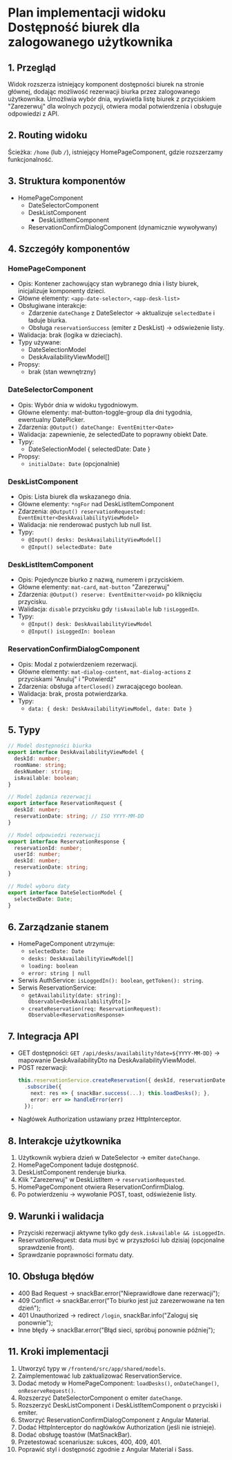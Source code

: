 # Plan implementacji widoku Dostępność biurek dla zalogowanego użytkownika

## 1. Przegląd
Widok rozszerza istniejący komponent dostępności biurek na stronie głównej, dodając możliwość rezerwacji biurka przez zalogowanego użytkownika. Umożliwia wybór dnia, wyświetla listę biurek z przyciskiem "Zarezerwuj" dla wolnych pozycji, otwiera modal potwierdzenia i obsługuje odpowiedzi z API.

## 2. Routing widoku
Ścieżka: `/home` (lub `/`), istniejący HomePageComponent, gdzie rozszerzamy funkcjonalność.

## 3. Struktura komponentów
- HomePageComponent
  - DateSelectorComponent
  - DeskListComponent
    - DeskListItemComponent
  - ReservationConfirmDialogComponent (dynamicznie wywoływany)

## 4. Szczegóły komponentów

### HomePageComponent
- Opis: Kontener zachowujący stan wybranego dnia i listy biurek, inicjalizuje komponenty dzieci.
- Główne elementy: `<app-date-selector>`, `<app-desk-list>`
- Obsługiwane interakcje:
  - Zdarzenie `dateChange` z DateSelector → aktualizuje `selectedDate` i ładuje biurka.
  - Obsługa `reservationSuccess` (emiter z DeskList) → odświeżenie listy.
- Walidacja: brak (logika w dzieciach).
- Typy używane:
  - DateSelectionModel
  - DeskAvailabilityViewModel[]
- Propsy:
  - brak (stan wewnętrzny)

### DateSelectorComponent
- Opis: Wybór dnia w widoku tygodniowym.
- Główne elementy: mat-button-toggle-group dla dni tygodnia, ewentualny DatePicker.
- Zdarzenia: `@Output() dateChange: EventEmitter<Date>`
- Walidacja: zapewnienie, że selectedDate to poprawny obiekt Date.
- Typy:
  - DateSelectionModel { selectedDate: Date }
- Propsy:
  - `initialDate: Date` (opcjonalnie)

### DeskListComponent
- Opis: Lista biurek dla wskazanego dnia.
- Główne elementy: `*ngFor` nad DeskListItemComponent
- Zdarzenia: `@Output() reservationRequested: EventEmitter<DeskAvailabilityViewModel>`
- Walidacja: nie renderować pustych lub null list.
- Typy:
  - `@Input() desks: DeskAvailabilityViewModel[]`
  - `@Input() selectedDate: Date`

### DeskListItemComponent
- Opis: Pojedyncze biurko z nazwą, numerem i przyciskiem.
- Główne elementy: `mat-card`, `mat-button` "Zarezerwuj"
- Zdarzenia: `@Output() reserve: EventEmitter<void>` po kliknięciu przycisku.
- Walidacja: `disable` przycisku gdy `!isAvailable` lub `!isLoggedIn`.
- Typy:
  - `@Input() desk: DeskAvailabilityViewModel`
  - `@Input() isLoggedIn: boolean`

### ReservationConfirmDialogComponent
- Opis: Modal z potwierdzeniem rezerwacji.
- Główne elementy: `mat-dialog-content`, `mat-dialog-actions` z przyciskami "Anuluj" i "Potwierdź"
- Zdarzenia: obsługa `afterClosed()` zwracającego boolean.
- Walidacja: brak, prosta potwierdzarka.
- Typy:
  - `data: { desk: DeskAvailabilityViewModel, date: Date }`

## 5. Typy
```ts
// Model dostępności biurka
export interface DeskAvailabilityViewModel {
  deskId: number;
  roomName: string;
  deskNumber: string;
  isAvailable: boolean;
}

// Model żądania rezerwacji
export interface ReservationRequest {
  deskId: number;
  reservationDate: string; // ISO YYYY-MM-DD
}

// Model odpowiedzi rezerwacji
export interface ReservationResponse {
  reservationId: number;
  userId: number;
  deskId: number;
  reservationDate: string;
}

// Model wyboru daty
export interface DateSelectionModel {
  selectedDate: Date;
}
```

## 6. Zarządzanie stanem
- HomePageComponent utrzymuje:
  - `selectedDate: Date`
  - `desks: DeskAvailabilityViewModel[]`
  - `loading: boolean`
  - `error: string | null`
- Serwis AuthService: `isLoggedIn(): boolean`, `getToken(): string`.
- Serwis ReservationService:
  - `getAvailability(date: string): Observable<DeskAvailabilityDto[]>`
  - `createReservation(req: ReservationRequest): Observable<ReservationResponse>`

## 7. Integracja API
- GET dostępności: `GET /api/desks/availability?date=${YYYY-MM-DD}` → mapowanie DeskAvailabilityDto na DeskAvailabilityViewModel.
- POST rezerwacji:
  ```ts
  this.reservationService.createReservation({ deskId, reservationDate })
    .subscribe({
      next: res => { snackBar.success(...); this.loadDesks(); },
      error: err => handleError(err)
    });
  ```
- Nagłówek Authorization ustawiany przez HttpInterceptor.

## 8. Interakcje użytkownika
1. Użytkownik wybiera dzień w DateSelector → emiter `dateChange`.
2. HomePageComponent ładuje dostępność.
3. DeskListComponent renderuje biurka.
4. Klik "Zarezerwuj" w DeskListItem → `reservationRequested`.
5. HomePageComponent otwiera ReservationConfirmDialog.
6. Po potwierdzeniu → wywołanie POST, toast, odświeżenie listy.

## 9. Warunki i walidacja
- Przyciski rezerwacji aktywne tylko gdy `desk.isAvailable && isLoggedIn`.
- ReservationRequest: data musi być w przyszłości lub dzisiaj (opcjonalne sprawdzenie front).
- Sprawdzanie poprawności formatu daty.

## 10. Obsługa błędów
- 400 Bad Request → snackBar.error("Nieprawidłowe dane rezerwacji");
- 409 Conflict → snackBar.error("To biurko jest już zarezerwowane na ten dzień");
- 401 Unauthorized → redirect `/login`, snackBar.info("Zaloguj się ponownie");
- Inne błędy → snackBar.error("Błąd sieci, spróbuj ponownie później");

## 11. Kroki implementacji
1. Utworzyć typy w `/frontend/src/app/shared/models`.
2. Zaimplementować lub zaktualizować ReservationService.
3. Dodać metody w HomePageComponent: `loadDesks()`, `onDateChange()`, `onReserveRequest()`.
4. Rozszerzyć DateSelectorComponent o emiter `dateChange`.
5. Rozszerzyć DeskListComponent i DeskListItemComponent o przyciski i emiter.
6. Stworzyć ReservationConfirmDialogComponent z Angular Material.
7. Dodać HttpInterceptor do nagłówków Authorization (jeśli nie istnieje).
8. Dodać obsługę toastów (MatSnackBar).
9. Przetestować scenariusze: sukces, 400, 409, 401.
10. Poprawić styl i dostępność zgodnie z Angular Material i Sass. 
